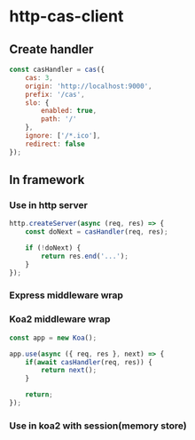 # http-cas-client

## Create handler
```js
const casHandler = cas({
	cas: 3,
	origin: 'http://localhost:9000',
	prefix: '/cas',
	slo: {
		enabled: true,
		path: '/'
	},
	ignore: ['/*.ico'],
	redirect: false
});

```

## In framework

### Use in http server
```js
http.createServer(async (req, res) => {
	const doNext = casHandler(req, res);

	if (!doNext) {
		return res.end('...');
	}
});
```

### Express middleware wrap

### Koa2 middleware wrap

```js
const app = new Koa();

app.use(async ({ req, res }, next) => {
	if(await casHandler(req, res)) {
		return next();
	}

	return;
});
```

### Use in koa2 with session(memory store)